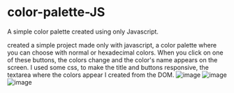 # color-palette-JS
A simple color palette created using only Javascript.

created a simple project made only with javascript, a color palette where you can choose with normal or hexadecimal colors.
When you click on one of these buttons, the colors change and the color's name appears on the screen.
I used some css, to make the title and buttons responsive, the textarea where the colors appear I created from the DOM.
![image](https://user-images.githubusercontent.com/81515650/155885684-c94ab42c-ddbf-4779-9556-9fc5653b5647.png)
![image](https://user-images.githubusercontent.com/81515650/155885691-fa1bddcc-f1a1-48ab-b492-5e3f122d4fcc.png)
![image](https://user-images.githubusercontent.com/81515650/155885704-d6c6a14f-80bc-4e37-8d31-b201390e75bd.png)
